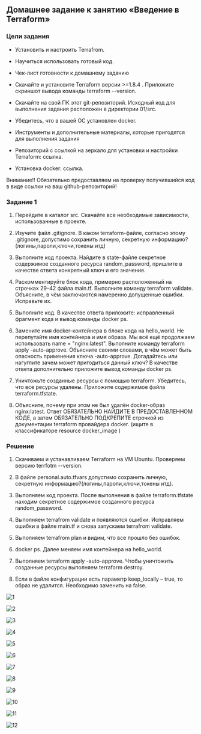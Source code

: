 ## Домашнее задание к занятию «Введение в Terraform»

### Цели задания

- Установить и настроить Terrafrom.

- Научиться использовать готовый код.

- Чек-лист готовности к домашнему заданию

- Скачайте и установите Terraform версии >=1.8.4 . Приложите скриншот вывода команды terraform --version.

- Скачайте на свой ПК этот git-репозиторий. Исходный код для выполнения задания расположен в директории 01/src.

- Убедитесь, что в вашей ОС установлен docker.

- Инструменты и дополнительные материалы, которые пригодятся для выполнения задания

- Репозиторий с ссылкой на зеркало для установки и настройки Terraform: ссылка.

- Установка docker: ссылка.

Внимание!! Обязательно предоставляем на проверку получившийся код в виде ссылки на ваш github-репозиторий!

### Задание 1

1. Перейдите в каталог src. Скачайте все необходимые зависимости, использованные в проекте.

2. Изучите файл .gitignore. В каком terraform-файле, согласно этому .gitignore, допустимо сохранить личную, секретную информацию?(логины,пароли,ключи,токены итд)

3. Выполните код проекта. Найдите в state-файле секретное содержимое созданного ресурса random_password, пришлите в качестве ответа конкретный ключ и его значение.

4. Раскомментируйте блок кода, примерно расположенный на строчках 29–42 файла main.tf. Выполните команду terraform validate. Объясните, в чём заключаются намеренно допущенные 
ошибки. Исправьте их.

5. Выполните код. В качестве ответа приложите: исправленный фрагмент кода и вывод команды docker ps.

6. Замените имя docker-контейнера в блоке кода на hello_world. Не перепутайте имя контейнера и имя образа. Мы всё ещё продолжаем использовать name = "nginx:latest". Выполните 
команду terraform apply -auto-approve. Объясните своими словами, в чём может быть опасность применения ключа -auto-approve. Догадайтесь или нагуглите зачем может пригодиться 
данный ключ? В качестве ответа дополнительно приложите вывод команды docker ps.

7. Уничтожьте созданные ресурсы с помощью terraform. Убедитесь, что все ресурсы удалены. Приложите содержимое файла terraform.tfstate.

8. Объясните, почему при этом не был удалён docker-образ nginx:latest. Ответ ОБЯЗАТЕЛЬНО НАЙДИТЕ В ПРЕДОСТАВЛЕННОМ КОДЕ, а затем ОБЯЗАТЕЛЬНО ПОДКРЕПИТЕ строчкой из документации 
terraform провайдера docker. (ищите в классификаторе resource docker_image )

### Решение

1. Скачиваем и устанавливаем Terraform на VM Ubuntu. Проверяем версию terrfotm --version.

2. В файле personal.auto.tfvars допустимо сохранить личную, секретную информацию?(логины,пароли,ключи,токены итд).

3. Выполняем код проекта. После выполнения в файле terraform.tfstate находим секретное содержимое созданного ресурса random_password.

4. Выполняем terrafrom validate и появляются ошибки. Исправляем ошибки в файле main.tf и снова запускаем terrafrom validate.

5. Выполняем terrafrom plan и видим, что все прошло без ошибок.

6. docker ps. Далее меняем имя контейнера на hello_world.

7. Выполняем terraform apply -auto-approvе. Чтобы уничтожить созданные ресурсы выполняем terraform destroy.

8. Если в файле конфигурации есть параметр keep_locally – true, то образ не удалится. Необходимо заменить на false.


   
![1](https://github.com/Ivan-Shkutov/ter-homeworks-01/blob/main/img/1.png)

![2](https://github.com/Ivan-Shkutov/ter-homeworks-01/blob/main/img/2.png)

![3](https://github.com/Ivan-Shkutov/ter-homeworks-01/blob/main/img/3.png)

![4](https://github.com/Ivan-Shkutov/ter-homeworks-01/blob/main/img/4.png)

![5](https://github.com/Ivan-Shkutov/ter-homeworks-01/blob/main/img/5.png)

![6](https://github.com/Ivan-Shkutov/ter-homeworks-01/blob/main/img/6.png)

![7](https://github.com/Ivan-Shkutov/ter-homeworks-01/blob/main/img/7.png)

![8](https://github.com/Ivan-Shkutov/ter-homeworks-01/blob/main/img/8.png)

![9](https://github.com/Ivan-Shkutov/ter-homeworks-01/blob/main/img/9.png)

![10](https://github.com/Ivan-Shkutov/ter-homeworks-01/blob/main/img/10.png)

![11](https://github.com/Ivan-Shkutov/ter-homeworks-01/blob/main/img/11.png)

![12](https://github.com/Ivan-Shkutov/ter-homeworks-01/blob/main/img/12.png)

